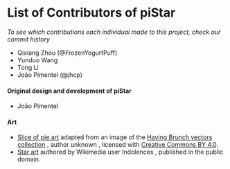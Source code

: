 ﻿# List of Contributors of piStar
*To see which contributions each individual made to this project, check our commit history*

* Qixiang Zhou (@FrozenYogurtPuff)
* Yunduo Wang
* Tong Li
* João Pimentel (@jhcp)

#### Original design and development of piStar
* João Pimentel

#### Art
* [Slice of pie art](https://www.svgrepo.com/svg/96040/slice-of-cake) 
adapted from an image of the 
[Having Brunch vectors collection](https://www.svgrepo.com/vectors/having-brunch/)
, author unknown
, licensed with [Creative Commons BY 4.0](https://creativecommons.org/licenses/by/4.0/).
* [Star art](https://commons.wikimedia.org/wiki/File:Five_Pointed_Star_Solid.svg)
authored by Wikimedia user Indolences
, published in the public domain.
